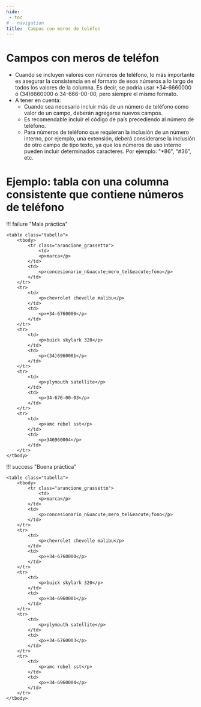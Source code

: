 ```yaml
---
hide:
 - toc
# - navigation
title:  Campos con meros de teléfon
---
```


# Campos con meros de teléfon

- Cuando se incluyen valores con números de teléfono, lo más importante es asegurar la consistencia en el formato de esos números a lo largo de todos los valores de la columna. Es decir, se podría usar +34-6660000 ó (34)6660000 ó 34-666-00-00, pero siempre el mismo formato.
- A tener en cuenta:
	- Cuando sea necesario incluir más de un número de teléfono como valor de un campo, deberán agregarse nuevos campos.
	- Es recomendable incluir el código de país precediendo al número de teléfono.
	- Para números de teléfono que requieran la inclusión de un número interno, por ejemplo, una extensión, deberá considerarse la inclusión de otro campo de tipo texto, ya que los números de uso interno pueden incluir determinados caracteres. Por ejemplo: "*86", “#36”, etc.

# Ejemplo: tabla con una columna consistente que contiene números de teléfono

!!! failure "Mala práctica"

    <table class="tabella">
    	<tbody>
    		<tr class="arancione_grassetto">
				<td>
				<p>marca</p>
			</td>
			<td>
				<p>concesionario_n&uacute;mero_tel&eacute;fono</p>
			</td>
		</tr>
		<tr>
			<td>
				<p>chevrolet chevelle malibu</p>
			</td>
			<td>
				<p>+34-6760000</p>
			</td>
		</tr>
		<tr>
			<td>
				<p>buick skylark 320</p>
			</td>
			<td>
				<p>(34)6960001</p>
			</td>
		</tr>
		<tr>
			<td>
				<p>plymouth satellite</p>
			</td>
			<td>
				<p>34-676-00-03</p>
			</td>
		</tr>
		<tr>
			<td>
				<p>amc rebel sst</p>
			</td>
			<td>
				<p>346960004</p>
			</td>
		</tr>
	</tbody>
</table>


!!! success "Buena práctica"

    <table class="tabella">
    	<tbody>
    		<tr class="arancione_grassetto">
				<td>
				<p>marca</p>
			</td>
			<td>
				<p>concesionario_n&uacute;mero_tel&eacute;fono</p>
			</td>
		</tr>
		<tr>
			<td>
				<p>chevrolet chevelle malibu</p>
			</td>
			<td>
				<p>+34-6760000</p>
			</td>
		</tr>
		<tr>
			<td>
				<p>buick skylark 320</p>
			</td>
			<td>
				<p>+34-6960001</p>
			</td>
		</tr>
		<tr>
			<td>
				<p>plymouth satellite</p>
			</td>
			<td>
				<p>+34-6760003</p>
			</td>
		</tr>
		<tr>
			<td>
				<p>amc rebel sst</p>
			</td>
			<td>
				<p>+34-6960004</p>
			</td>
		</tr>
	</tbody>
</table>
